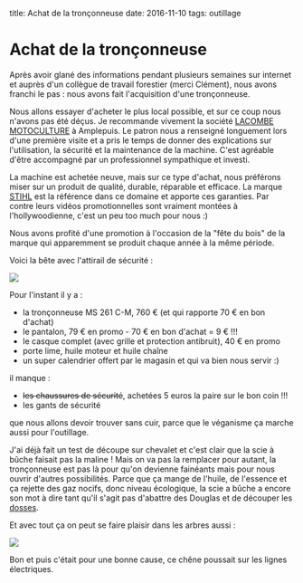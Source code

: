 title: Achat de la tronçonneuse
date: 2016-11-10
tags: outillage

# Achat de la tronçonneuse

Après avoir glané des informations pendant plusieurs semaines sur internet et auprès d'un collègue de travail forestier (merci Clément), nous avons franchi le pas : nous avons fait l'acquisition d'une tronçonneuse.

Nous allons essayer d'acheter le plus local possible, et sur ce coup nous n'avons pas été déçus. Je recommande vivement la société [LACOMBE MOTOCULTURE](http://www.lacombe-motoculture.fr/) à Amplepuis. Le patron nous a renseigné longuement lors d'une première visite et a pris le temps de donner des explications sur l'utilisation, la sécurité et la maintenance de la machine. C'est agréable d'être accompagné par un professionnel sympathique et investi.

La machine est achetée neuve, mais sur ce type d'achat, nous préférons miser sur un produit de qualité, durable, réparable et efficace. La marque [STIHL](http://www.stihl.fr/) est la référence dans ce domaine et apporte ces garanties. Par contre leurs vidéos promotionnelles sont vraiment montées à l'hollywoodienne, c'est un peu too much pour nous :)

Nous avons profité d'une promotion à l'occasion de la "fête du bois" de la marque qui apparemment se produit chaque année à la même période.

Voici la bête avec l'attirail de sécurité :

<img src="images/divers/achat_tronçonneuse.jpg" />

Pour l'instant il y a :

- la tronçonneuse MS 261 C-M, 760&nbsp;€ (et qui rapporte 70&nbsp;€ en bon d'achat)
- le pantalon, 79&nbsp;€ en promo - 70&nbsp;€ en bon d'achat = 9&nbsp;€ !!!
- le casque complet (avec grille et protection antibruit), 40&nbsp;€ en promo
- porte lime, huile moteur et huile chaîne
- un super calendrier offert par le magasin et qui va bien nous servir :)

il manque :

- <s>les chaussures de sécurité</s>, achetées 5&nbsp;euros la paire sur le bon coin !!!
- les gants de sécurité

que nous allons devoir trouver sans cuir, parce que le véganisme ça marche aussi pour l'outillage.

J'ai déjà fait un test de découpe sur chevalet et c'est clair que la scie à bûche faisait pas la maline ! Mais on va pas la remplacer pour autant, la tronçonneuse est pas là pour qu'on devienne fainéants mais pour nous ouvrir d'autres possibilités. Parce que ça mange de l'huile, de l'essence et ça rejette des gaz nocifs, donc niveau écologique, la scie a bûche a encore son mot à dire tant qu'il s'agit pas d'abattre des Douglas et de découper les [dosses](https://fr.wiktionary.org/wiki/dosse).

Et avec tout ça on peut se faire plaisir dans les arbres aussi :

<img src="images/foret/taille_chene.JPG"/>

Bon et puis c'était pour une bonne cause, ce chêne poussait sur les lignes électriques.

